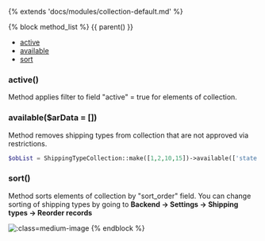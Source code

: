 {% extends 'docs/modules/collection-default.md' %}

{% block method_list %}
{{ parent() }}

* [active](#active)
* [available](#availableardata-)
* [sort](#sort)

### active()

Method applies filter to field "active" = true  for elements of collection.

### available($arData = [])

Method removes shipping types from collection that are not approved via restrictions.
```php
$obList = ShippingTypeCollection::make([1,2,10,15])->available(['state' => 'NY']);
```

### sort()

Method sorts elements of collection by "sort_order" field. You can change sorting of shipping types by going to **Backend -> Settings -> Shipping types -> Reorder records**

![](./../../../assets/images/backend-shipping-type-2.png ':class=medium-image')
{% endblock %}

